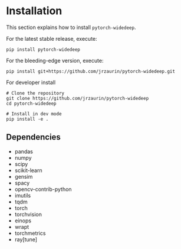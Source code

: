 # Installation

This section explains how to install ``pytorch-widedeep``.

For the latest stable release, execute:

```
pip install pytorch-widedeep
```

For the bleeding-edge version, execute:

```
pip install git+https://github.com/jrzaurin/pytorch-widedeep.git
```

For developer install

```
# Clone the repository
git clone https://github.com/jrzaurin/pytorch-widedeep
cd pytorch-widedeep

# Install in dev mode
pip install -e .
```

## Dependencies

* pandas
* numpy
* scipy
* scikit-learn
* gensim
* spacy
* opencv-contrib-python
* imutils
* tqdm
* torch
* torchvision
* einops
* wrapt
* torchmetrics
* ray[tune]
